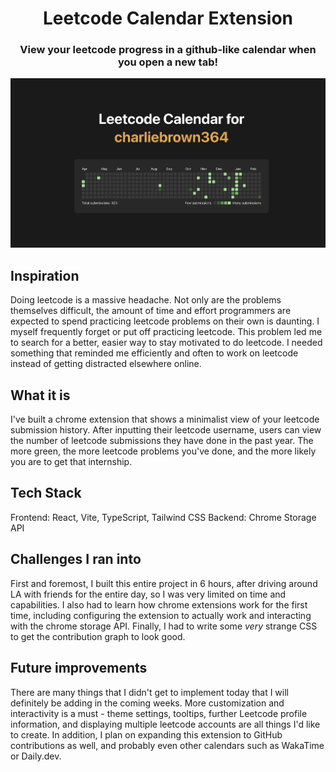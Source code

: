 <h1 align="center">Leetcode Calendar Extension</h1>

<h3 align="center">View your leetcode progress in a github-like calendar when you open a new tab!</h3>

<img src="./public/extension-example.png" />

## Inspiration

Doing leetcode is a massive headache. Not only are the problems themselves difficult, the amount of time and effort programmers are expected to spend practicing leetcode problems on their own is daunting. I myself frequently forget or put off practicing leetcode. This problem led me to search for a better, easier way to stay motivated to do leetcode. I needed something that reminded me efficiently and often to work on leetcode instead of getting distracted elsewhere online.

## What it is

I've built a chrome extension that shows a minimalist view of your leetcode submission history. After inputting their leetcode username, users can view the number of leetcode submissions they have done in the past year. The more green, the more leetcode problems you've done, and the more likely you are to get that internship.

## Tech Stack

Frontend: React, Vite, TypeScript, Tailwind CSS
Backend: Chrome Storage API

## Challenges I ran into

First and foremost, I built this entire project in 6 hours, after driving around LA with friends for the entire day, so I was very limited on time and capabilities. I also had to learn how chrome extensions work for the first time, including configuring the extension to actually work and interacting with the chrome storage API. Finally, I had to write some *very* strange CSS to get the contribution graph to look good.

## Future improvements

There are many things that I didn't get to implement today that I will definitely be adding in the coming weeks. More customization and interactivity is a must - theme settings, tooltips, further Leetcode profile information, and displaying multiple leetcode accounts are all things I'd like to create. In addition, I plan on expanding this extension to GitHub contributions as well, and probably even other calendars such as WakaTime or Daily.dev.